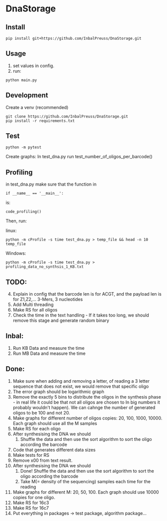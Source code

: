 # DnaStorage

## Install

```console
pip install git+https://github.com/InbalPreuss/DnaStorage.git
```

## Usage

1. set values in config.
2. run:
```console
python main.py
```

## Development

Create a venv (recommended)

```console
git clone https://github.com/InbalPreuss/DnaStorage.git
pip install -r requirements.txt
```

## Test
```console
python -m pytest
```
Create graphs:
In test_dna.py run test_number_of_oligos_per_barcode()

## Profiling
in test_dna.py make sure that the function in
```console
if __name__ == '__main__':
```
is:
```console
code_profiling()
```
Then, run:

linux:
```console
python -m cProfile -s time test_dna.py > temp_file && head -n 10 temp_file
```
Windows: 
```console
python -m cProfile -s time test_dna.py > profiling_data_no_synthsis_1_KB.txt
```


## TODO:
4. Explain in config that the barcode len is for ACGT, and the payload len is for Z1,Z2,... 3-Mers, 3 nucleotides
1. Add Multi threading
2. Make RS for all oligos
6. Check the time in the text handling - If it takes too long, we should remove this stage and generate random binary

## Inbal:

1. Run KB Data and measure the time
2. Run MB Data and measure the time

## Done:

1. Make sure when adding and removing a letter, of reading a 3 letter sequence that does not exist, we would remove that specific oligo
2. The error graph should be logarithmic graph
3. Remove the exactly 5 bins to distribute the oligos in the synthesis phase - in real life it could be that not all oligos are chosen to In big numbers it probably wouldn't happen). We can cahnge the number of generated oligos to be 100 and not 20.
4. Make graphs for different number of oligos copies: 20, 100, 1000, 10000. Each graph should use all the M samples
5. Make RS for each oligo
6. After synthesising the DNA we should 
    1) Shuffle the data and then use the sort algorithm to sort the oligo according the barcode
7. Code that generates different data sizes
8. Make tests for RS
7. Remove x00 from text result.
2. After synthesising the DNA we should 
    1) Done! Shuffle the data and then use the sort algorithm to sort the oligo according the barcode
    2) Take M(= density of the sequencing) samples each time for the reading   
3. Make graphs for different M: 20, 50, 100. Each graph should use 10000 copies for one oligo.
3. Make RS for 16c3 
4. Make RS for 16c7
5. Put everything in packages -> test package, algorithm package...

